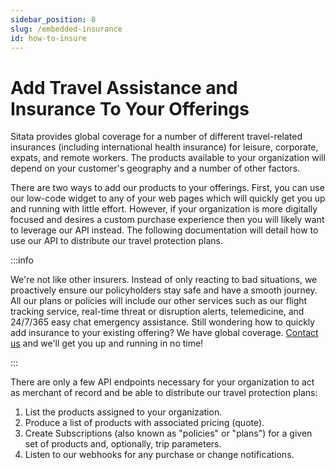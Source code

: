 ```yaml
---
sidebar_position: 8
slug: /embedded-insurance
id: how-to-insure
---
```


# Add Travel Assistance and Insurance To Your Offerings

Sitata provides global coverage for a number of different travel-related insurances (including international health insurance) for leisure, corporate, expats, and remote workers. The products available to your organization will depend on your customer's geography and a number of other factors.

There are two ways to add our products to your offerings. First, you can use our low-code widget to any of your web pages which will quickly get you up and running with little effort. However, if your organization is more digitally focused and desires a custom purchase experience then you will likely want to leverage our API instead. The following documentation will detail how to use our API to distribute our travel protection plans.

:::info

We're not like other insurers. Instead of only reacting to bad situations, we proactively ensure our policyholders stay safe and have a smooth journey. All our plans or policies will include our other services such as our flight tracking service, real-time threat or disruption alerts, telemedicine, and 24/7/365 easy chat emergency assistance. Still wondering how to quickly add insurance to your existing offering? We have global coverage. [Contact us](mailto://support@sitata.com) and we'll get you up and running in no time!

:::

There are only a few API endpoints necessary for your organization to act as merchant of record and be able to distribute our travel protection plans:

1. List the products assigned to your organization.
2. Produce a list of products with associated pricing (quote).
3. Create Subscriptions (also known as "policies" or "plans") for a given set of products and, optionally, trip parameters.
4. Listen to our webhooks for any purchase or change notifications.
